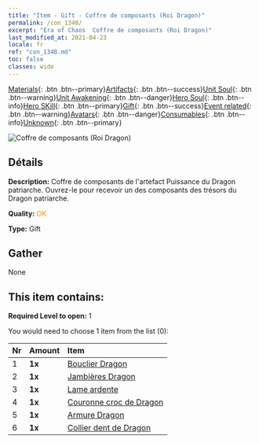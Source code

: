 ```yaml
---
title: "Item - Gift - Coffre de composants (Roi Dragon)"
permalink: /con_1348/
excerpt: "Era of Chaos  Coffre de composants (Roi Dragon)"
last_modified_at: 2021-04-23
locale: fr
ref: "con_1348.md"
toc: false
classes: wide
---
```

 [Materials](/ItemsFR/){: .btn .btn--primary}[Artifacts](/ItemsFR/Artifacts/){: .btn .btn--success}[Unit Soul](/ItemsFR/UnitSoul/){: .btn .btn--warning}[Unit Awakening](/ItemsFR/UnitAwakening/){: .btn .btn--danger}[Hero Soul](/ItemsFR/HeroSoul/){: .btn .btn--info}[Hero SKill](/ItemsFR/HeroSkill/){: .btn .btn--primary}[Gift](/ItemsFR/Gift/){: .btn .btn--success}[Event related](/ItemsFR/Events/){: .btn .btn--warning}[Avatars](/ItemsFR/Avatars/){: .btn .btn--danger}[Consumables](/ItemsFR/Consumables/){: .btn .btn--info}[Unknown](/ItemsFR/Unknown/){: .btn .btn--primary}

 ![Coffre de composants (Roi Dragon)](/images/t/i_906025.png)

## Détails
 **Description:** Coffre de composants de l'artefact Puissance du Dragon patriarche. Ouvrez-le pour recevoir un des composants des trésors du Dragon patriarche.

 **Quality:** <span style="color: #FF8C00">OK</span>

 **Type:** Gift

## Gather

  None

## This item contains:

 **Required Level to open:** 1

 You would need to choose 1 item from the list (0):

  | Nr | Amount |     Item    |
  |:---|:-------|:------------|
  | 1 |  **1x** | [Bouclier Dragon](/ItemsFR/art_144/) |  | 
  | 2 |  **1x** | [Jambières Dragon](/ItemsFR/art_145/) |  | 
  | 3 |  **1x** | [Lame ardente](/ItemsFR/art_146/) |  | 
  | 4 |  **1x** | [Couronne croc de Dragon](/ItemsFR/art_147/) |  | 
  | 5 |  **1x** | [Armure Dragon](/ItemsFR/art_148/) |  | 
  | 6 |  **1x** | [Collier dent de Dragon](/ItemsFR/art_149/) |  | 
